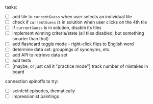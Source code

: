 tasks:

- [ ] add tile to `currentGuess` when user selects an individual tile
- [ ] check if `currentGuess` is in solution when user clicks on the 4th tile
- [ ] if `currentGuess` is in solution, disable its tiles
- [ ] implement winning criteria/state (all tiles disabled, but something smarter than that)
- [ ] add flashcard toggle mode - right-click flips to English word
- [ ] determine data set: groupings of synonyms, etc.
- [ ] add API to retrieve data set
- [ ] add tests
- [ ] [maybe, or just call it "practice mode"] track number of mistakes in board

connection spinoffs to try:

- [ ] seinfeld episodes, thematically
- [ ] impressionist paintings
